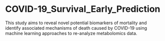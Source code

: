 # COVID-19_Survival_Early_Prediction
This study aims to reveal novel potential biomarkers of mortality and identify associated mechanisms of death caused by COVID-19 using machine learning approaches to re-analyze metabolomics data.
